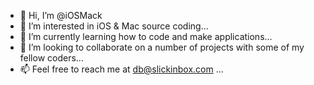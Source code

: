 - 👋 Hi, I’m @iOSMack
- 👀 I’m interested in iOS & Mac source coding...
- 🌱 I’m currently learning how to code and make applications...
- 💞️ I’m looking to collaborate on a number of projects with some of my fellow coders...
- 📫 Feel free to reach me at db@slickinbox.com ...

<!---
iOSMack/iOSMack is a ✨ special ✨ repository because its `README.md` (this file) appears on your GitHub profile.
You can click the Preview link to take a look at your changes.
--->
